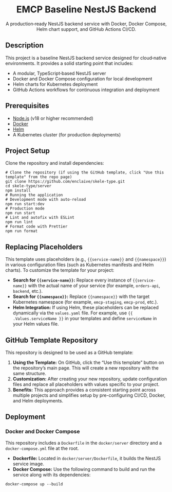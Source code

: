 <h1 align="center">EMCP Baseline NestJS Backend</h1>

<p align="center">
  A production‑ready NestJS backend service with Docker, Docker Compose, Helm chart support, and GitHub Actions CI/CD.
</p>

## Description

This project is a baseline NestJS backend service designed for cloud‑native environments. It provides a solid starting point that includes:
- A modular, TypeScript‑based NestJS server
- Docker and Docker Compose configuration for local development
- Helm charts for Kubernetes deployment
- GitHub Actions workflows for continuous integration and deployment

## Prerequisites

- [Node.js](https://nodejs.org/) (v18 or higher recommended)
- [Docker](https://www.docker.com/)
- [Helm](https://helm.sh/)
- A Kubernetes cluster (for production deployments)

## Project Setup

Clone the repository and install dependencies:

```shell
# Clone the repository (if using the GitHub template, click "Use this template" from the repo page)
git clone https://github.com/enclaive/skele-type.git
cd skele-type/server
npm install
# Running the application
# Development mode with auto-reload
npm run start:dev
# Production mode
npm run start
# Lint and autofix with ESLint
npm run lint
# Format code with Prettier
npm run format
```

## Replacing Placeholders

This template uses placeholders (e.g., `{{service-name}}` and `{{namespace}}`) in various configuration files (such as Kubernetes manifests and Helm charts). To customize the template for your project:

* **Search for `{{service-name}}`:**
    Replace every instance of `{{service-name}}` with the actual name of your service (for example, `orders-api`, `backend`, etc.).
* **Search for `{{namespace}}`:**
    Replace `{{namespace}}` with the target Kubernetes namespace (for example, `emcp-staging`, `emcp-prod`, etc.).
* **Helm Integration:**
    If using Helm, these placeholders can be replaced dynamically via the `values.yaml` file. For example, use `{{ .Values.serviceName }}` in your templates and define `serviceName` in your Helm values file.

## GitHub Template Repository

This repository is designed to be used as a GitHub template:

1.  **Using the Template:**
    On GitHub, click the “Use this template” button on the repository’s main page. This will create a new repository with the same structure.
2.  **Customization:**
    After creating your new repository, update configuration files and replace all placeholders with values specific to your project.
3.  **Benefits:**
    This approach provides a consistent starting point across multiple projects and simplifies setup by pre-configuring CI/CD, Docker, and Helm deployments.

## Deployment

### Docker and Docker Compose

This repository includes a `Dockerfile` in the `docker/server` directory and a `docker-compose.yml` file at the root.

* **Dockerfile:**
    Located in `docker/server/Dockerfile`, it builds the NestJS service image.
* **Docker Compose:**
    Use the following command to build and run the service along with its dependencies:
```shell
docker-compose up --build
```
